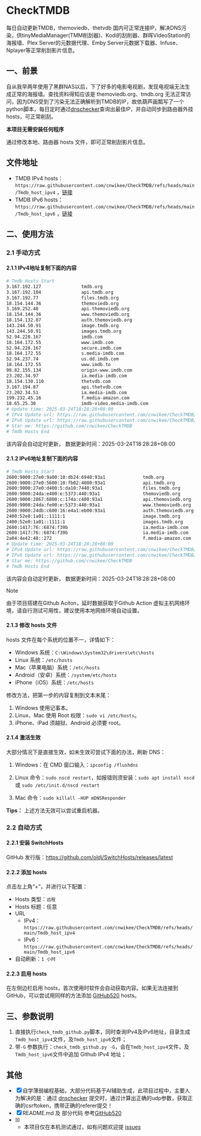 # CheckTMDB

每日自动更新TMDB，themoviedb、thetvdb 国内可正常连接IP，解决DNS污染，供tinyMediaManager(TMM削刮器)、Kodi的刮削器、群晖VideoStation的海报墙、Plex Server的元数据代理、Emby Server元数据下载器、Infuse、Nplayer等正常削刮影片信息。

## 一、前景

自从我早两年使用了黑群NAS以后，下了好多的电影电视剧，发现电视端无法生成正常的海报墙。查找资料得知应该是 themoviedb.org、tmdb.org 无法正常访问，因为DNS受到了污染无法正确解析到TMDB的IP，故依葫芦画瓢写了一个python脚本，每日定时通过[dnschecker](https://dnschecker.org/)查询出最佳IP，并自动同步到路由器外挂hosts，可正常削刮。

**本项目无需安装任何程序**

通过修改本地、路由器 hosts 文件，即可正常削刮影片信息。

## 文件地址

- TMDB IPv4 hosts：`https://raw.githubusercontent.com/cnwikee/CheckTMDB/refs/heads/main/Tmdb_host_ipv4` ，[链接](https://raw.githubusercontent.com/cnwikee/CheckTMDB/refs/heads/main/Tmdb_host_ipv4)
- TMDB IPv6 hosts：`https://raw.githubusercontent.com/cnwikee/CheckTMDB/refs/heads/main/Tmdb_host_ipv6` ，[链接](https://raw.githubusercontent.com/cnwikee/CheckTMDB/refs/heads/main/Tmdb_host_ipv6)

## 二、使用方法

### 2.1 手动方式

#### 2.1.1 IPv4地址复制下面的内容

```bash
# Tmdb Hosts Start
3.167.192.127               tmdb.org
3.167.192.104               api.tmdb.org
3.167.192.77                files.tmdb.org
18.154.144.36               themoviedb.org
3.169.252.48                api.themoviedb.org
18.154.144.36               www.themoviedb.org
18.154.132.87               auth.themoviedb.org
143.244.50.91               image.tmdb.org
143.244.50.91               images.tmdb.org
52.94.228.167               imdb.com
18.164.172.55               www.imdb.com
52.94.228.167               secure.imdb.com
18.164.172.55               s.media-imdb.com
52.94.237.74                us.dd.imdb.com
18.164.172.55               www.imdb.to
98.82.155.134               origin-www.imdb.com
23.202.34.97                ia.media-imdb.com
18.154.130.110              thetvdb.com
3.167.194.87                api.thetvdb.com
23.202.34.51                ia.media-imdb.com
199.232.45.16               f.media-amazon.com
18.65.25.30                 imdb-video.media-imdb.com
# Update time: 2025-03-24T18:28:28+08:00
# IPv4 Update url: https://raw.githubusercontent.com/cnwikee/CheckTMDB/refs/heads/main/Tmdb_host_ipv4
# IPv6 Update url: https://raw.githubusercontent.com/cnwikee/CheckTMDB/refs/heads/main/Tmdb_host_ipv6
# Star me: https://github.com/cnwikee/CheckTMDB
# Tmdb Hosts End

```

该内容会自动定时更新， 数据更新时间：2025-03-24T18:28:28+08:00

#### 2.1.2 IPv6地址复制下面的内容

```bash
# Tmdb Hosts Start
2600:9000:27e0:9a00:10:db24:6940:93a1              tmdb.org
2600:9000:27e0:5600:10:fb02:4000:93a1              api.tmdb.org
2600:9000:27e0:d400:5:da10:7440:93a1               files.tmdb.org
2600:9000:24da:e400:e:5373:440:93a1                themoviedb.org
2600:9000:2867:6800:c:174a:c400:93a1               api.themoviedb.org
2600:9000:24da:fe00:e:5373:440:93a1                www.themoviedb.org
2600:9000:24db:c600:16:e4a1:eb00:93a1              auth.themoviedb.org
2400:52e0:1a01::1111:1                             image.tmdb.org
2400:52e0:1a01::1111:1                             images.tmdb.org
2600:1417:76::6874:f39b                            ia.media-imdb.com
2600:1417:76::6874:f39b                            ia.media-imdb.com
2a04:4e42:48::272                                  f.media-amazon.com
# Update time: 2025-03-24T18:28:28+08:00
# IPv4 Update url: https://raw.githubusercontent.com/cnwikee/CheckTMDB/refs/heads/main/Tmdb_host_ipv4
# IPv6 Update url: https://raw.githubusercontent.com/cnwikee/CheckTMDB/refs/heads/main/Tmdb_host_ipv6
# Star me: https://github.com/cnwikee/CheckTMDB
# Tmdb Hosts End

```

该内容会自动定时更新， 数据更新时间：2025-03-24T18:28:28+08:00

> [!NOTE]
> 由于项目搭建在Github Aciton，延时数据获取于Github Action 虚拟主机网络环境，请自行测试可用性，建议使用本地网络环境自动设置。

#### 2.1.3 修改 hosts 文件

hosts 文件在每个系统的位置不一，详情如下：

- Windows 系统：`C:\Windows\System32\drivers\etc\hosts`
- Linux 系统：`/etc/hosts`
- Mac（苹果电脑）系统：`/etc/hosts`
- Android（安卓）系统：`/system/etc/hosts`
- iPhone（iOS）系统：`/etc/hosts`

修改方法，把第一步的内容复制到文本末尾：

1. Windows 使用记事本。
2. Linux、Mac 使用 Root 权限：`sudo vi /etc/hosts`。
3. iPhone、iPad 须越狱、Android 必须要 root。

#### 2.1.4 激活生效

大部分情况下是直接生效，如未生效可尝试下面的办法，刷新 DNS：

1. Windows：在 CMD 窗口输入：`ipconfig /flushdns`

2. Linux 命令：`sudo nscd restart`，如报错则须安装：`sudo apt install nscd` 或 `sudo /etc/init.d/nscd restart`

3. Mac 命令：`sudo killall -HUP mDNSResponder`

**Tips：** 上述方法无效可以尝试重启机器。

### 2.2 自动方式

#### 2.2.1 安装 SwitchHosts

GitHub 发行版：https://github.com/oldj/SwitchHosts/releases/latest

#### 2.2.2 添加 hosts

点击左上角“+”，并进行以下配置：

- Hosts 类型：`远程`
- Hosts 标题：任意
- URL
    - IPv4：`https://raw.githubusercontent.com/cnwikee/CheckTMDB/refs/heads/main/Tmdb_host_ipv4`
    - IPv6：`https://raw.githubusercontent.com/cnwikee/CheckTMDB/refs/heads/main/Tmdb_host_ipv6`
- 自动刷新：`1 小时`

#### 2.2.3 启用 hosts

在左侧边栏启用 hosts，首次使用时软件会自动获取内容。如果无法连接到 GitHub，可以尝试用同样的方法添加 [GitHub520](https://github.com/521xueweihan/GitHub520) hosts。

## 三、参数说明

1. 直接执行`check_tmdb_github.py`脚本，同时查询IPv4及IPv6地址，目录生成`Tmdb_host_ipv4`文件，及`Tmdb_host_ipv6`文件；
2. 带`-G` 参数执行：`check_tmdb_github.py -G`，会在`Tmdb_host_ipv4`文件，及`Tmdb_host_ipv6`文件中追加 Github IPv4 地址；

## 其他

- [x] 自学薄弱编程基础，大部分代码基于AI辅助生成，此项目过程中，主要人为解决的是：通过 [dnschecker](https://dnschecker.org/) 提交时，通过计算出正确的udp参数，获取正确的csrftoken，携带正确的referer提交！
- [x] README.md 及 部分代码 参考[GitHub520](https://github.com/521xueweihan/GitHub520)
- [x] * 本项目仅在本机测试通过，如有问题欢迎提 [issues](https://github.com/cnwikee/CheckTMDB/issues/new)
